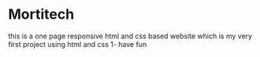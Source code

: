 # Mortitech
this is a one page responsive html and css based website which is my very first project using html and css
1- have fun